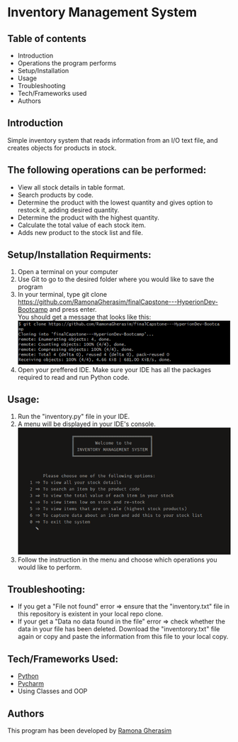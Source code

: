 # Inventory Management System

## Table of contents

- Introduction
- Operations the program performs
- Setup/Installation
- Usage
- Troubleshooting
- Tech/Frameworks used
- Authors

## Introduction

Simple inventory system that reads information from an I/O text file, and creates objects for products in stock.

## **The following operations can be performed:**

* View all stock details in table format.
* Search products by code.
* Determine the product with the lowest quantity and gives option to restock it, adding desired quantity.
* Determine the product with the highest quantity.
* Calculate the total value of each stock item.
* Adds new product to the stock list and file.


## Setup/Installation Requirments:

1. Open a terminal on your computer
2. Use Git to go to the desired folder where you would like to save the program
3. In your terminal, type git clone https://github.com/RamonaGherasim/finalCapstone---HyperionDev-Bootcamp and press enter.<br>
You should get a message that looks like this: 
![Git clone message](https://github.com/RamonaGherasim/finalCapstone---HyperionDev-Bootcamp/blob/main/Git%20clone%20message.png)
4. Open your preffered IDE.
Make sure your IDE has all the packages required to read and run Python code.

## Usage:
1. Run the "inventory.py" file in your IDE.
2. A menu will be displayed in your IDE's console.
  ![Console menu screenshot](https://github.com/RamonaGherasim/finalCapstone---HyperionDev-Bootcamp/blob/main/inventory%20main%20menu.png)
3. Follow the instruction in the menu and choose which operations you would like to perform.

## Troubleshooting:
* If you get a "File not found" error => ensure that the "inventory.txt" file in this repository is existent in your local repo clone.
* If your get a "Data no data found in the file" error => check whether the data in your file has been deleted. Download the "inventorory.txt" file again or copy and paste the information from this file to your local copy.


## Tech/Frameworks Used:

* [Python](https://www.python.org/)
* [Pycharm](https://www.jetbrains.com/pycharm/)
* Using Classes and OOP


## Authors
This program has been developed by [Ramona Gherasim](https://github.com/RamonaGherasim)
